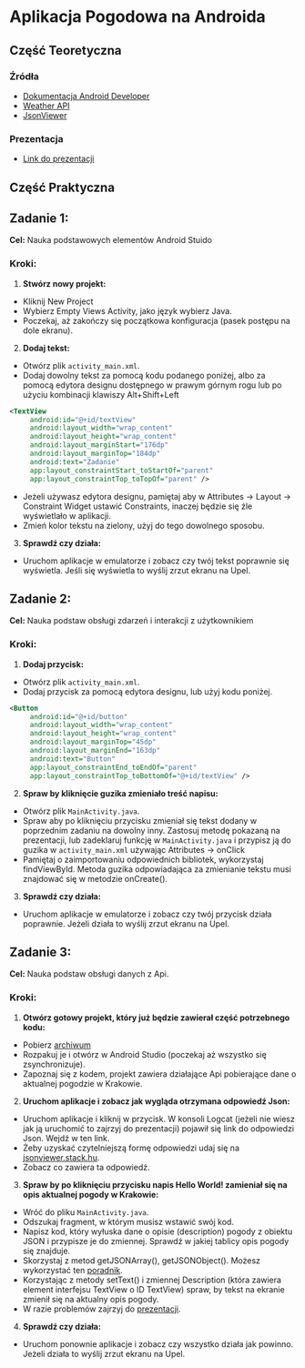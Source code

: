 # Aplikacja Pogodowa na Androida

## Część Teoretyczna
### Źródła
- [Dokumentacja Android Developer](https://developer.android.com/docs)
- [Weather API](https://openweathermap.org/api)
- [JsonViewer](jsonviewer.stack.hu)
### Prezentacja
- [Link do prezentacji](https://github.com/Luckownia/WeatherForecastApp/blob/master/Aplikacja%20pogodowa%20na%20Androida.pptx)
## Część Praktyczna

## Zadanie 1: 

**Cel:** Nauka podstawowych elementów Android Stuido

### Kroki:
1. **Stwórz nowy projekt:**
  - Kliknij New Project
  - Wybierz Empty Views Activity, jako język wybierz Java.
  - Poczekaj, aż zakończy się początkowa konfiguracja (pasek postępu na dole ekranu).
    
2. **Dodaj tekst:**
  - Otwórz plik `activity_main.xml`.
  - Dodaj dowolny tekst za pomocą kodu podanego poniżej, albo za pomocą edytora designu dostępnego w prawym górnym rogu lub po użyciu kombinacji klawiszy Alt+Shift+Left
   ```xml
   <TextView
        android:id="@+id/textView"
        android:layout_width="wrap_content"
        android:layout_height="wrap_content"
        android:layout_marginStart="176dp"
        android:layout_marginTop="184dp"
        android:text="Zadanie"
        app:layout_constraintStart_toStartOf="parent"
        app:layout_constraintTop_toTopOf="parent" />
   ```
  - Jeżeli używasz edytora designu, pamiętaj aby w Attributes -> Layout -> Constraint Widget ustawić Constraints, inaczej będzie się źle wyświetlało w aplikacji.
  - Zmień kolor tekstu na zielony, użyj do tego dowolnego sposobu.
3. **Sprawdź czy działa:**
  - Uruchom aplikacje w emulatorze i zobacz czy twój tekst poprawnie się wyświetla. Jeśli się wyświetla to wyślij zrzut ekranu na Upel.

## Zadanie 2: 

**Cel:** Nauka podstaw obsługi zdarzeń i interakcji z użytkownikiem

### Kroki:
1. **Dodaj przycisk:**
  - Otwórz plik `activity_main.xml`.
  - Dodaj przycisk za pomocą edytora designu, lub użyj kodu poniżej.
   ```xml
   <Button
        android:id="@+id/button"
        android:layout_width="wrap_content"
        android:layout_height="wrap_content"
        android:layout_marginTop="45dp"
        android:layout_marginEnd="163dp"
        android:text="Button"
        app:layout_constraintEnd_toEndOf="parent"
        app:layout_constraintTop_toBottomOf="@+id/textView" />
   ```
    
2. **Spraw by kliknięcie guzika zmieniało treść napisu:**
  - Otwórz plik `MainActivity.java`.
  - Spraw aby po kliknięciu przycisku zmieniał się tekst dodany w poprzednim zadaniu na dowolny inny. Zastosuj metodę pokazaną na prezentacji, lub zadeklaruj funkcję w `MainActivity.java` i przypisz ją do guzika w `activity_main.xml` używając Attributes -> onClick
  - Pamiętaj o zaimportowaniu odpowiednich bibliotek, wykorzystaj findViewById. Metoda guzika odpowiadająca za zmienianie tekstu musi znajdować się w metodzie onCreate().
3. **Sprawdź czy działa:**
  - Uruchom aplikacje w emulatorze i zobacz czy twój przycisk działa poprawnie. Jeżeli działa to wyślij zrzut ekranu na Upel.

## Zadanie 3: 

**Cel:** Nauka podstaw obsługi danych z Api.

### Kroki:
1. **Otwórz gotowy projekt, który już będzie zawierał część potrzebnego kodu:**
  - Pobierz [archiwum](https://github.com/Luckownia/WeatherForecastApp/blob/master/Zadanie3.rar)
  - Rozpakuj je i otwórz w Android Studio (poczekaj aż wszystko się zsynchronizuje).
  - Zapoznaj się z kodem, projekt zawiera działające Api pobierające dane o aktualnej pogodzie w Krakowie.
2. **Uruchom aplikacje i zobacz jak wygląda otrzymana odpowiedź Json:**
  - Uruchom aplikacje i kliknij w przycisk. W konsoli Logcat (jeżeli nie wiesz jak ją uruchomić to zajrzyj do prezentacji) pojawił się link do odpowiedzi Json. Wejdź w ten link.
  - Żeby uzyskać czytelniejszą formę odpowiedzi udaj się na [jsonviewer.stack.hu](https://jsonviewer.stack.hu/).
  - Zobacz co zawiera ta odpowiedź.
3. **Spraw by po kliknięciu przycisku napis Hello World! zamieniał się na opis aktualnej pogody w Krakowie:**
  - Wróć do pliku `MainActivity.java`.
  - Odszukaj fragment, w którym musisz wstawić swój kod.
  - Napisz kod, który wyłuska dane o opisie (description) pogody z obiektu JSON i przypisze je do zmiennej. Sprawdź w jakiej tablicy opis pogody się znajduje.
  - Skorzystaj z metod getJSONArray(), getJSONObject(). Możesz wykorzystać ten [poradnik](https://www.baeldung.com/java-jsonobject-get-value#getting-values-directly).
  - Korzystając z metody setText() i zmiennej Description (która zawiera element interfejsu TextView o ID TextView) spraw, by tekst na ekranie zmienił się na aktualny opis pogody.
  - W razie problemów zajrzyj do [prezentacji](https://github.com/Luckownia/WeatherForecastApp/blob/master/Aplikacja%20pogodowa%20na%20Androida.pptx).
4. **Sprawdź czy działa:**
  - Uruchom ponownie aplikacje i zobacz czy wszystko działa jak powinno. Jeżeli działa to wyślij zrzut ekranu na Upel.

